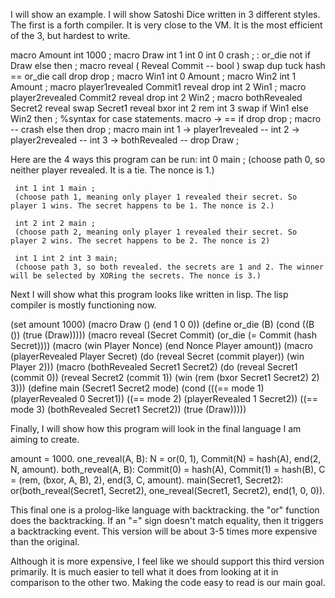 I will show an example. I will show Satoshi Dice written in 3 different styles. The first is a forth compiler. It is very close to the VM. It is the most efficient of the 3, but hardest to write.


macro Amount int 1000 ;
macro Draw int 1 int 0 int 0 crash ;
: or_die not if Draw else then ;
macro reveal ( Reveal Commit -- bool )
  swap dup tuck hash == or_die call drop drop ;
macro Win1 int 0 Amount ; 
macro Win2 int 1 Amount ; 
macro player1revealed Commit1 reveal drop int 2 Win1 ;
macro player2revealed Commit2 reveal drop int 2 Win2 ;
macro bothRevealed Secret2 reveal swap
          Secret1 reveal bxor int 2 rem
	  int 3 swap
	  if Win1 else Win2 then ;
%syntax for case statements.
macro -> == if drop drop ;
macro -- crash else then drop ;
macro main
  int 1 -> player1revealed -- 
  int 2 -> player2revealed --
  int 3 -> bothRevealed --
  drop Draw ;

Here are the 4 ways this program can be run:
     int 0 main ;
     (choose path 0, so neither player revealed. It is a tie. The nonce is 1.)

     int 1 int 1 main ;
     (choose path 1, meaning only player 1 revealed their secret. So player 1 wins. The secret happens to be 1. The nonce is 2.)

     int 2 int 2 main ;
     (choose path 2, meaning only player 1 revealed their secret. So player 2 wins. The secret happens to be 2. The nonce is 2)

     int 1 int 2 int 3 main;
     (choose path 3, so both revealed. the secrets are 1 and 2. The winner will be selected by XORing the secrets. The nonce is 3.)


Next I will show what this program looks like written in lisp. The lisp compiler is mostly functioning now.

(set amount 1000)
(macro Draw () (end 1 0 0))
(define or_die (B)
	(cond ((B ())
	       (true (Draw)))))
(macro reveal (Secret Commit)
	(or_die (= Commit (hash Secret))))
(macro (win Player Nonce) (end Nonce Player amount))
(macro (playerRevealed Player Secret)
       (do (reveal Secret (commit player))
           (win Player 2)))
(macro (bothRevealed Secret1 Secret2)
       (do (reveal Secret1 (commit 0))
       	   (reveal Secret2 (commit 1))
	   (win (rem (bxor Secret1 Secret2)
	   	     2)
		3)))
(define main (Secret1 Secret2 mode)
	(cond
		(((== mode 1) (playerRevealed 0 Secret1))
		 ((== mode 2) (playerRevealed 1 Secret2))
		 ((== mode 3) (bothRevealed Secret1 Secret2))
		 (true (Draw)))))

Finally, I will show how this program will look in the final language I am aiming to create.

amount = 1000.
one_reveal(A, B):
     N = or(0, 1),
     Commit(N) = hash(A),
     end(2, N, amount).
both_reveal(A, B):
     Commit(0) = hash(A),
     Commit(1) = hash(B),
     C = (rem, (bxor, A, B), 2),
     end(3, C, amount).
main(Secret1, Secret2):
     or(both_reveal(Secret1, Secret2),
     	one_reveal(Secret1, Secret2),
	end(1, 0, 0)).

This final one is a prolog-like language with backtracking.
the "or" function does the backtracking. If an "=" sign doesn't match equality, then it triggers a backtracking event.
This version will be about 3-5 times more expensive than the original.

Although it is more expensive, I feel like we should support this third version primarily.
It is much easier to tell what it does from looking at it in comparison to the other two.
Making the code easy to read is our main goal.